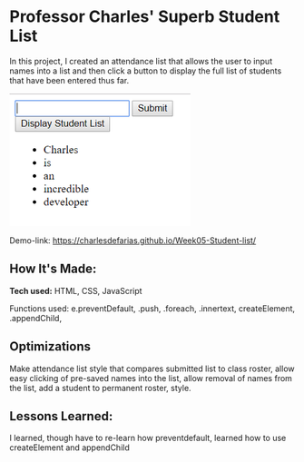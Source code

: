 # Professor Charles' Superb Student List
In this project, I created an attendance list that allows the user to input names into a list and then click a button to display the full list of students that have been entered thus far.

![image](student-list.png "Screenshot")

Demo-link:  https://charlesdefarias.github.io/Week05-Student-list/

## How It's Made:

**Tech used:** HTML, CSS, JavaScript

Functions used: e.preventDefault, .push, .foreach, .innertext, createElement, .appendChild,  
## Optimizations

Make attendance list style that compares submitted list to class roster, allow easy clicking of pre-saved names into the list, allow removal of names from the list, add a student to permanent roster, style.

## Lessons Learned:

I learned, though have to re-learn how preventdefault, learned how to use createElement and appendChild
